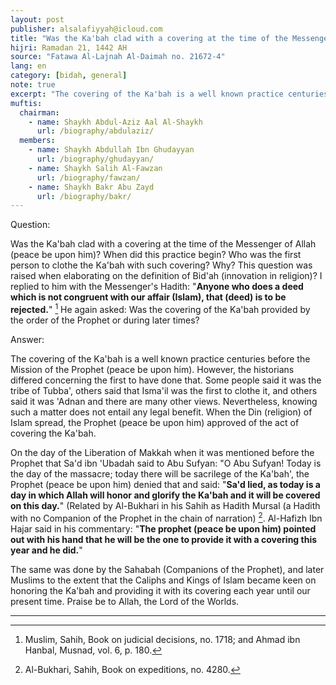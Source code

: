 ```yaml
---
layout: post
publisher: alsalafiyyah@icloud.com
title: "Was the Ka'bah clad with a covering at the time of the Messenger of Allah (peace be upon him)?"
hijri: Ramadan 21, 1442 AH
source: "Fatawa Al-Lajnah Al-Daimah no. 21672-4"
lang: en
category: [bidah, general]
note: true
excerpt: "The covering of the Ka'bah is a well known practice centuries before the Mission of the Prophet (peace be upon him). However, the historians differed concerning the first to have done that."
muftis:
  chairman: 
    - name: Shaykh Abdul-Aziz Aal Al-Shaykh
      url: /biography/abdulaziz/
  members: 
    - name: Shaykh Abdullah Ibn Ghudayyan
      url: /biography/ghudayyan/
    - name: Shaykh Salih Al-Fawzan
      url: /biography/fawzan/
    - name: Shaykh Bakr Abu Zayd
      url: /biography/bakr/
---
```


Question: 

Was the Ka'bah clad with a covering at the time of the Messenger of Allah (peace be upon him)? When did this practice begin? Who was the first person to clothe the Ka'bah with such covering? Why? This question was raised when elaborating on the definition of Bid'ah (innovation in religion)? I replied to him with the Messenger's Hadith: "**Anyone who does a deed which is not congruent with our affair (Islam), that (deed) is to be rejected.**" [^1] He again asked: Was the covering of the Ka'bah provided by the order of the Prophet or during later times?

Answer:

The covering of the Ka'bah is a well known practice centuries before the Mission of the Prophet (peace be upon him). However, the historians differed concerning the first to have done that. Some people said it was the tribe of Tubba', others said that Isma'il was the first to clothe it, and others said it was 'Adnan and there are many other views. Nevertheless, knowing such a matter does not entail any legal benefit. When the Din (religion) of Islam spread, the Prophet (peace be upon him) approved of the act of covering the Ka'bah. 

On the day of the Liberation of Makkah when it was mentioned before the Prophet that Sa'd ibn 'Ubadah said to Abu Sufyan: "O Abu Sufyan! Today is the day of the massacre; today there will be sacrilege of the Ka'bah', the Prophet (peace be upon him) denied that and said: "**Sa'd lied, as today is a day in which Allah will honor and glorify the Ka'bah and it will be covered on this day.**" (Related by Al-Bukhari in his Sahih as Hadith Mursal (a Hadith with no Companion of the Prophet in the chain of narration) [^2]. Al-Hafizh Ibn Hajar said in his commentary: "**The prophet (peace be upon him) pointed out with his hand that he will be the one to provide it with a covering this year and he did.**"

The same was done by the Sahabah (Companions of the Prophet), and later Muslims to the extent that the Caliphs and Kings of Islam became keen on honoring the Ka'bah and providing it with its covering each year until our present time. Praise be to Allah, the Lord of the Worlds.

---

[^1]: Muslim, Sahih, Book on judicial decisions, no. 1718; and Ahmad ibn Hanbal, Musnad, vol. 6, p. 180.
[^2]: Al-Bukhari, Sahih, Book on expeditions, no. 4280.
